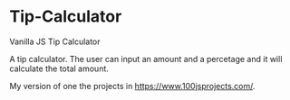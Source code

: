# Tip-Calculator
Vanilla JS Tip Calculator

A tip calculator. The user can input an amount and a percetage and it will calculate the total amount.

My version of one the projects in https://www.100jsprojects.com/.
